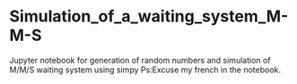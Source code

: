 # Simulation_of_a_waiting_system_M-M-S
Jupyter notebook for generation of random numbers and simulation of M/M/S waiting system using simpy 
Ps:Excuse my french in the notebook.

